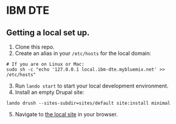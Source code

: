 # IBM DTE

## Getting a local set up.

1. Clone this repo.
2. Create an alias in your `/etc/hosts` for the local domain:
```
# If you are on Linux or Mac:
sudo sh -c "echo '127.0.0.1 local.ibm-dte.mybluemix.net' >> /etc/hosts"
```
3. Run `lando start` to start your local development environment.
4. Install an empty Drupal site:
```
lando drush --sites-subdir=sites/default site:install minimal
```
5. Navigate to [the local site](http://local.ibm-dte.mybluemix.net) in your browser.
